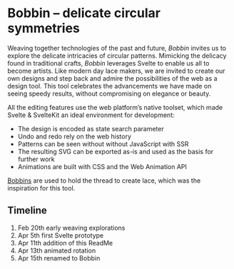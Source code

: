 # Bobbin – delicate circular symmetries

Weaving together technologies of the past and future, _Bobbin_ invites us to explore the delicate intricacies of circular patterns. Mimicking the delicacy found in traditional crafts, _Bobbin_ leverages Svelte to enable us all to become artists. Like modern day lace makers, we are invited to create our own designs and step back and admire the possibilities of the web as a design tool. This tool celebrates the advancements we have made on seeing speedy results, without compromising on elegance or beauty.

All the editing features use the web platform’s native toolset, which made Svelte & SvelteKit an ideal environment for development:

-   The design is encoded as state search parameter
-   Undo and redo rely on the web history
-   Patterns can be seen without without JavaScript with SSR
-   The resulting SVG can be exported as-is and used as the basis for further work
-   Animations are built with CSS and the Web Animation API

[Bobbins](https://en.wikipedia.org/wiki/Bobbin_lace#Bobbins) are used to hold the thread to create lace, which was the inspiration for this tool.

## Timeline

1. Feb 20th early weaving explorations
2. Apr 5th first Svelte prototype
3. Apr 11th addition of this ReadMe
4. Apr 13th animated rotation
5. Apr 15th renamed to Bobbin
